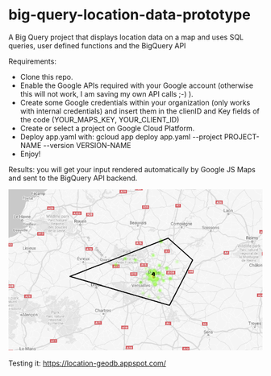 # big-query-location-data-prototype
A Big Query project that displays location data on a map and uses SQL queries, user defined functions and the BigQuery API

Requirements:
- Clone this repo.
- Enable the Google APIs required with your Google account (otherwise this will not work, I am saving my own API calls ;-) ).
- Create some Google credentials within your organization (only works with internal credentials) and insert them in the clienID and Key fields of the code (YOUR_MAPS_KEY, YOUR_CLIENT_ID)
- Create or select a project on Google Cloud Platform.
- Deploy app.yaml with: gcloud app deploy app.yaml --project PROJECT-NAME --version VERSION-NAME
- Enjoy!

Results: you will get your input rendered automatically by Google JS Maps and sent to the BigQuery API backend.

![Polygon Big Query with air quality dataset in France](img/polygon-input-query.png)

Testing it:
https://location-geodb.appspot.com/
